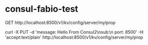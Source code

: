 # consul-fabio-test

GET http://localhost:8500/v1/kv/config/server/my/prop

curl -X PUT -d 'message: Hello From Consul2\nsub:\n  port: 8500' -H 'accept:text/plain' http://localhost:8500/v1/kv/config/server/my/prop 